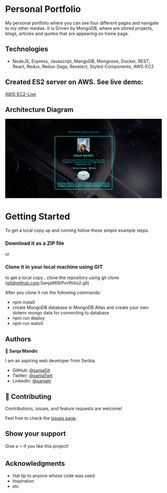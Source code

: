 # Personal Portfolio

My personal portfolio where you can see four different pages and navigate to my other medias.
It is Driven by MongoDB, where are stored projects, blogs, articles and quotes that are appearing on home page.

## Technologies

- NodeJS, Express, Javascript, MangoDB, Mongoose, Docker, REST, React, Redux, Redux-Saga, Reselect, Styled-Components, AWS-EC2

## Created ES2 server on AWS. See live demo:

[AWS-EC2-Live](https://sanja-mandic.com/)

## Architecture Diagram

  <kbd>
    <img src="client/src/assets/readme.png" alt="book-home" width="800">
  </kbd>


# Getting Started

To get a local copy up and running follow these simple example steps.


### Download it as a ZIP file
or

### Clone it in your local machine using GIT
to get a local copy , clone the repository using git clone
(git@github.com:Sanja969/Portfolio2.git)

After you clone it run  the following commands:

- npm install
- create MongoDB database in MongoDB Atlas and create your own dotenv mongo data for connecting to database
- npm run deploy
- npm run watch

## Authors

👤 **Sanja Mandic**

I am an aspiring web developer from Serbia.
- GitHub: [@sanjaGit](https://github.com/Sanja969)
- Twitter: [@sanjaTwit](https://twitter.com/SanjaMandic42)
- LinkedIn: [@sanjaIn](https://linkedin.com/in/sanja-mandic-823995a2/)

## 🤝 Contributing

Contributions, issues, and feature requests are welcome!

Feel free to check the [issues page](../../issues/).

## Show your support

Give a ⭐️ if you like this project!

## Acknowledgments

- Hat tip to anyone whose code was used
- Inspiration
- etc

